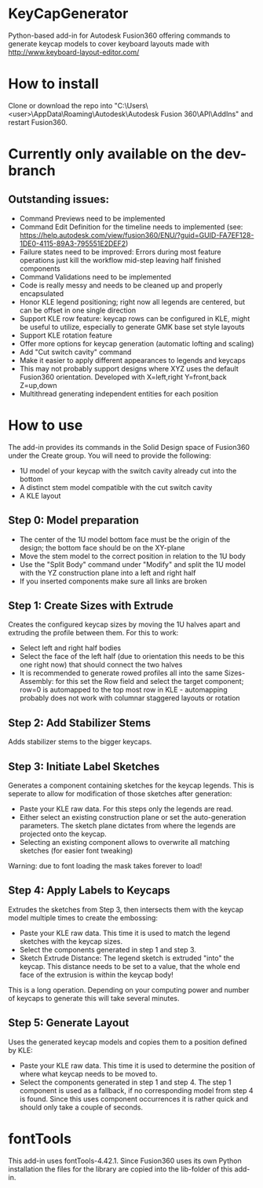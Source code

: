 # KeyCapGenerator
Python-based add-in for Autodesk Fusion360 offering commands to generate keycap models to cover keyboard layouts made with http://www.keyboard-layout-editor.com/

# How to install
Clone or download the repo into "C:\Users\\<user\>\AppData\Roaming\Autodesk\Autodesk Fusion 360\API\AddIns" and restart Fusion360. 

# Currently only available on the dev-branch
## Outstanding issues:
- Command Previews need to be implemented
- Command Edit Definition for the timeline needs to implemented (see: https://help.autodesk.com/view/fusion360/ENU/?guid=GUID-FA7EF128-1DE0-4115-89A3-795551E2DEF2)
- Failure states need to be improved: Errors during most feature operations just kill the workflow mid-step leaving half finished components
- Command Validations need to be implemented
- Code is really messy and needs to be cleaned up and properly encapsulated
- Honor KLE legend positioning; right now all legends are centered, but can be offset in one single direction
- Support KLE row feature: keycap rows can be configured in KLE, might be useful to utilize, especially to generate GMK base set style layouts
- Support KLE rotation feature
- Offer more options for keycap generation (automatic lofting and scaling)
- Add "Cut switch cavity" command
- Make it easier to apply different appearances to legends and keycaps
- This may not probably support designs where XYZ uses the default Fusion360 orientation. Developed with X=left,right Y=front,back Z=up,down
- Multithread generating independent entities for each position

# How to use
The add-in provides its commands in the Solid Design space of Fusion360 under the Create group. You will need to provide the following:
- 1U model of your keycap with the switch cavity already cut into the bottom
- A distinct stem model compatible with the cut switch cavity
- A KLE layout

## Step 0: Model preparation
- The center of the 1U model bottom face must be the origin of the design; the bottom face should be on the XY-plane
- Move the stem model to the correct position in relation to the 1U body
- Use the "Split Body" command under "Modify" and split the 1U model with the YZ construction plane into a left and right half
- If you inserted components make sure all links are broken

## Step 1: Create Sizes with Extrude
Creates the configured keycap sizes by moving the 1U halves apart and extruding the profile between them. For this to work:
- Select left and right half bodies
- Select the face of the left half (due to orientation this needs to be this one right now) that should connect the two halves
- It is recommended to generate rowed profiles all into the same Sizes-Assembly: for this set the Row field and select the target component; row=0 is automapped to the top most row in KLE - automapping probably does not work with columnar staggered layouts or rotation

## Step 2: Add Stabilizer Stems
Adds stabilizer stems to the bigger keycaps. 

## Step 3: Initiate Label Sketches
Generates a component containing sketches for the keycap legends. This is seperate to allow for modification of those sketches after generation:
- Paste your KLE raw data. For this steps only the legends are read.
- Either select an existing construction plane or set the auto-generation parameters. The sketch plane dictates from where the legends are projected onto the keycap.
- Selecting an existing component allows to overwrite all matching sketches (for easier font tweaking)
  
Warning: due to font loading the mask takes forever to load!

## Step 4: Apply Labels to Keycaps
Extrudes the sketches from Step 3, then intersects them with the keycap model multiple times to create the embossing:
- Paste your KLE raw data. This time it is used to match the legend sketches with the keycap sizes.
- Select the components generated in step 1 and step 3.
- Sketch Extrude Distance: The legend sketch is extruded "into" the keycap. This distance needs to be set to a value, that the whole end face of the extrusion is within the keycap body!
  
This is a long operation. Depending on your computing power and number of keycaps to generate this will take several minutes.

## Step 5: Generate Layout
Uses the generated keycap models and copies them to a position defined by KLE:
- Paste your KLE raw data. This time it is used to determine the position of where what keycap needs to be moved to.
- Select the components generated in step 1 and step 4. The step 1 component is used as a fallback, if no corresponding model from step 4 is found.
Since this uses component occurrences it is rather quick and should only take a couple of seconds.

# fontTools
This add-in uses fontTools-4.42.1. Since Fusion360 uses its own Python installation the files for the library are copied into the lib-folder of this add-in.
